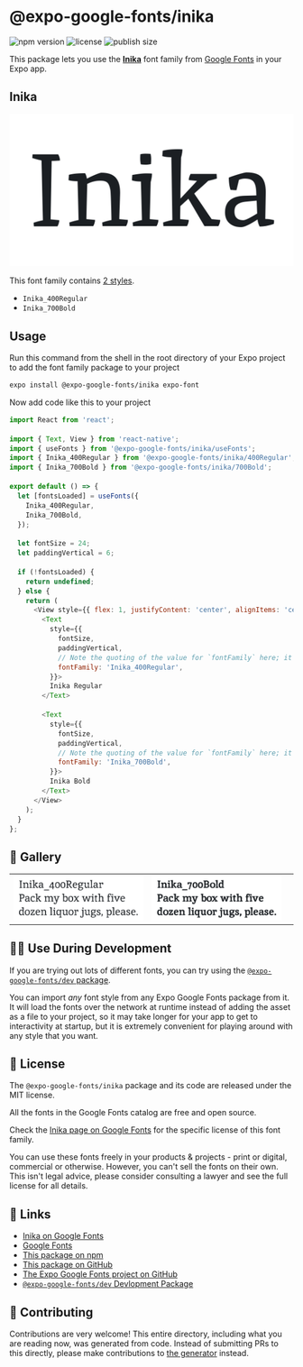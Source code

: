 # @expo-google-fonts/inika

![npm version](https://flat.badgen.net/npm/v/@expo-google-fonts/inika)
![license](https://flat.badgen.net/github/license/expo/google-fonts)
![publish size](https://flat.badgen.net/packagephobia/install/@expo-google-fonts/inika)

This package lets you use the [**Inika**](https://fonts.google.com/specimen/Inika) font family from [Google Fonts](https://fonts.google.com/) in your Expo app.

## Inika

![Inika](./font-family.png)

This font family contains [2 styles](#-gallery).

- `Inika_400Regular`
- `Inika_700Bold`

## Usage

Run this command from the shell in the root directory of your Expo project to add the font family package to your project
```sh
expo install @expo-google-fonts/inika expo-font
```

Now add code like this to your project
```js
import React from 'react';

import { Text, View } from 'react-native';
import { useFonts } from '@expo-google-fonts/inika/useFonts';
import { Inika_400Regular } from '@expo-google-fonts/inika/400Regular';
import { Inika_700Bold } from '@expo-google-fonts/inika/700Bold';

export default () => {
  let [fontsLoaded] = useFonts({
    Inika_400Regular,
    Inika_700Bold,
  });

  let fontSize = 24;
  let paddingVertical = 6;

  if (!fontsLoaded) {
    return undefined;
  } else {
    return (
      <View style={{ flex: 1, justifyContent: 'center', alignItems: 'center' }}>
        <Text
          style={{
            fontSize,
            paddingVertical,
            // Note the quoting of the value for `fontFamily` here; it expects a string!
            fontFamily: 'Inika_400Regular',
          }}>
          Inika Regular
        </Text>

        <Text
          style={{
            fontSize,
            paddingVertical,
            // Note the quoting of the value for `fontFamily` here; it expects a string!
            fontFamily: 'Inika_700Bold',
          }}>
          Inika Bold
        </Text>
      </View>
    );
  }
};

```

## 🔡 Gallery


||||
|-|-|-|
|![Inika_400Regular](.//400Regular/Inika_400Regular.ttf.png)|![Inika_700Bold](.//700Bold/Inika_700Bold.ttf.png)|||


## 👩‍💻 Use During Development

If you are trying out lots of different fonts, you can try using the [`@expo-google-fonts/dev` package](https://github.com/freeboub/google-fonts/tree/master/font-packages/dev#readme).

You can import *any* font style from any Expo Google Fonts package from it. It will load the fonts
over the network at runtime instead of adding the asset as a file to your project, so it may take longer
for your app to get to interactivity at startup, but it is extremely convenient
for playing around with any style that you want.

## 📖 License

The `@expo-google-fonts/inika` package and its code are released under the MIT license.

All the fonts in the Google Fonts catalog are free and open source.

Check the [Inika page on Google Fonts](https://fonts.google.com/specimen/Inika) for the specific license of this font family.

You can use these fonts freely in your products & projects - print or digital, commercial or otherwise. However, you can't sell the fonts on their own. This isn't legal advice, please consider consulting a lawyer and see the full license for all details.

## 🔗 Links

- [Inika on Google Fonts](https://fonts.google.com/specimen/Inika)
- [Google Fonts](https://fonts.google.com/)
- [This package on npm](https://www.npmjs.com/package/@expo-google-fonts/inika)
- [This package on GitHub](https://github.com/freeboub/google-fonts/tree/master/font-packages/inika)
- [The Expo Google Fonts project on GitHub](https://github.com/freeboub/google-fonts)
- [`@expo-google-fonts/dev` Devlopment Package](https://github.com/freeboub/google-fonts/tree/master/font-packages/dev)

## 🤝 Contributing

Contributions are very welcome! This entire directory, including what you are reading now, was generated from code. Instead of submitting PRs to this directly, please make contributions to [the generator](https://github.com/freeboub/google-fonts/tree/master/packages/generator) instead.
